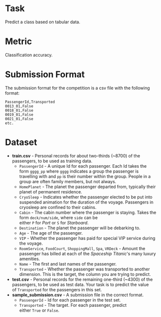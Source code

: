 # Task

Predict a class based on tabular data.

# Metric

Classification accuracy.

# Submission Format

The submission format for the competition is a csv file with the following format:

```
PassengerId,Transported
0013_01,False
0018_01,False
0019_01,False
0021_01,False
etc.
```

# Dataset 

- **train.csv** - Personal records for about two-thirds (~8700) of the passengers, to be used as training data.
    - `PassengerId` - A unique Id for each passenger. Each Id takes the form `gggg_pp` where `gggg` indicates a group the passenger is travelling with and `pp` is their number within the group. People in a group are often family members, but not always.
    - `HomePlanet` - The planet the passenger departed from, typically their planet of permanent residence.
    - `CryoSleep` - Indicates whether the passenger elected to be put into suspended animation for the duration of the voyage. Passengers in cryosleep are confined to their cabins.
    - `Cabin` - The cabin number where the passenger is staying. Takes the form `deck/num/side`, where `side` can be either `P` for *Port* or `S` for *Starboard*.
    - `Destination` - The planet the passenger will be debarking to.
    - `Age` - The age of the passenger.
    - `VIP` - Whether the passenger has paid for special VIP service during the voyage.
    - `RoomService`, `FoodCourt`, `ShoppingMall`, `Spa`, `VRDeck` - Amount the passenger has billed at each of the *Spaceship Titanic*'s many luxury amenities.
    - `Name` - The first and last names of the passenger.
    - `Transported` - Whether the passenger was transported to another dimension. This is the target, the column you are trying to predict.
- **test.csv** - Personal records for the remaining one-third (~4300) of the passengers, to be used as test data. Your task is to predict the value of `Transported` for the passengers in this set.
- **sample_submission.csv** - A submission file in the correct format.
    - `PassengerId` - Id for each passenger in the test set.
    - `Transported` - The target. For each passenger, predict either `True` or `False`.